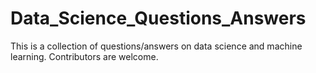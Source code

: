 # Data_Science_Questions_Answers
This is a collection of questions/answers on data science and machine learning. Contributors are welcome.
